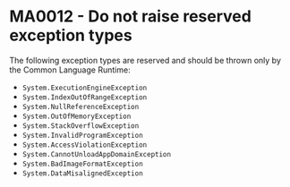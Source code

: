 # MA0012 - Do not raise reserved exception types

The following exception types are reserved and should be thrown only by the Common Language Runtime:

- `System.ExecutionEngineException`
- `System.IndexOutOfRangeException`
- `System.NullReferenceException`
- `System.OutOfMemoryException`
- `System.StackOverflowException`
- `System.InvalidProgramException`
- `System.AccessViolationException`
- `System.CannotUnloadAppDomainException`
- `System.BadImageFormatException`
- `System.DataMisalignedException`
